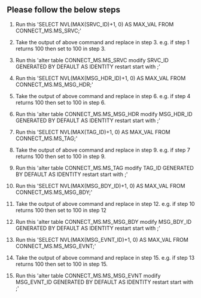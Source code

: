 ## Please follow the below steps

1. Run this 'SELECT NVL(MAX(SRVC_ID)+1, 0) AS MAX_VAL FROM CONNECT_MS.MS_SRVC;'
2. Take the output of above command and replace <maxVal> in step 3. e.g. if step 1 returns 100 then set <maxVal> to 100 in step 3. 
3. Run this 'alter table CONNECT_MS.MS_SRVC modify SRVC_ID GENERATED BY DEFAULT AS IDENTITY restart start with <maxVal>;'
    
4. Run this 'SELECT NVL(MAX(MSG_HDR_ID)+1, 0) AS MAX_VAL FROM CONNECT_MS.MS_MSG_HDR;'
5. Take the output of above command and replace <maxVal> in step 6. e.g. if step 4 returns 100 then set <maxVal> to 100 in step 6. 
6. Run this 'alter table CONNECT_MS.MS_MSG_HDR modify MSG_HDR_ID GENERATED BY DEFAULT AS IDENTITY restart start with <maxVal>;'
 
7. Run this 'SELECT NVL(MAX(TAG_ID)+1, 0) AS MAX_VAL FROM CONNECT_MS.MS_TAG;'
8. Take the output of above command and replace <maxVal> in step 9. e.g. if step 7 returns 100 then set <maxVal> to 100 in step 9. 
9. Run this 'alter table CONNECT_MS.MS_TAG modify TAG_ID GENERATED BY DEFAULT AS IDENTITY restart start with <maxVal>;'

10. Run this 'SELECT NVL(MAX(MSG_BDY_ID)+1, 0) AS MAX_VAL FROM CONNECT_MS.MS_MSG_BDY;'
11. Take the output of above command and replace <maxVal> in step 12. e.g. if step 10 returns 100 then set <maxVal> to 100 in step 12 
12. Run this 'alter table CONNECT_MS.MS_MSG_BDY modify MSG_BDY_ID GENERATED BY DEFAULT AS IDENTITY restart start with <maxVal>;'

13. Run this 'SELECT NVL(MAX(MSG_EVNT_ID)+1, 0) AS MAX_VAL FROM CONNECT_MS.MS_MSG_EVNT;'
14. Take the output of above command and replace <maxVal> in step 15. e.g. if step 13 returns 100 then set <maxVal> to 100 in step 15. 
15. Run this 'alter table CONNECT_MS.MS_MSG_EVNT modify MSG_EVNT_ID GENERATED BY DEFAULT AS IDENTITY restart start with <maxVal>;'
